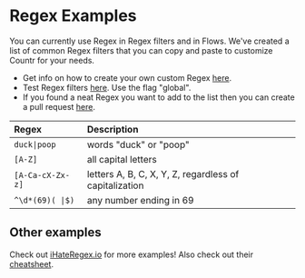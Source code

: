 # Regex Examples

You can currently use Regex in Regex filters and in Flows. We've created a list of common Regex filters that you can copy and paste to customize Countr for your needs.

- Get info on how to create your own custom Regex [here](https://flaviocopes.com/javascript-regular-expressions/#regular-expressions-choices).
- Test Regex filters [here](https://regexr.com/). Use the flag "global".
- If you found a neat Regex you want to add to the list then you can create a pull request [here](https://github.com/countr/docs/blob/master/docs/regex-examples.md).

| Regex | Description |
|:------|:------------|
| `duck\|poop` | words "duck" or "poop" |
| `[A-Z]` | all capital letters |
| `[A-Ca-cX-Zx-z]` | letters A, B, C, X, Y, Z, regardless of capitalization |
| `^\d*(69)( \|$)` | any number ending in 69 |

## Other examples

Check out [iHateRegex.io](https://ihateregex.io/) for more examples! Also check out their [cheatsheet](https://ihateregex.io/cheatsheet).
